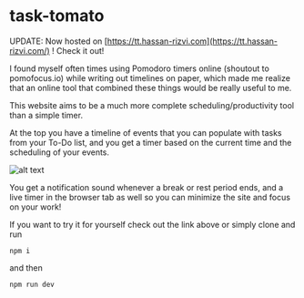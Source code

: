 # task-tomato

UPDATE: Now hosted on [https://tt.hassan-rizvi.com](https://tt.hassan-rizvi.com/) ! Check it out!

I found myself often times using Pomodoro timers online (shoutout to pomofocus.io) while writing out timelines on paper, which
made me realize that an online tool that combined these things would be really useful to me.

This website aims to be a much more complete scheduling/productivity tool than a simple timer.

At the top you have a timeline of events that you can populate with tasks from your To-Do list, and you get a timer
based on the current time and the scheduling of your events. 

![alt text](https://i.imgur.com/HmweYDi.png)

You get a notification sound whenever a break or rest period ends, and a live timer in the browser tab as well so you can minimize the site
and focus on your work!

If you want to try it for yourself check out the link above or simply clone and run

    npm i

and then

    npm run dev

